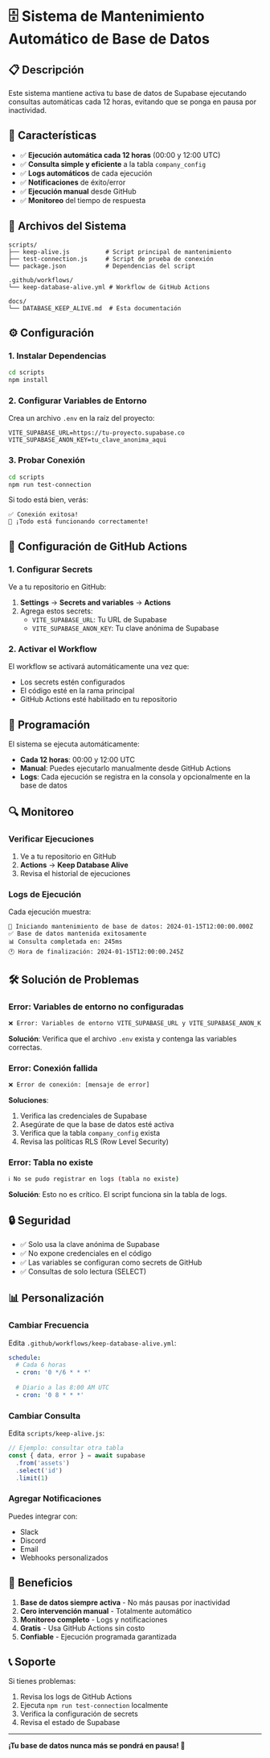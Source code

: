 # 🗄️ Sistema de Mantenimiento Automático de Base de Datos

## 📋 Descripción

Este sistema mantiene activa tu base de datos de Supabase ejecutando consultas automáticas cada 12 horas, evitando que se ponga en pausa por inactividad.

## 🚀 Características

- ✅ **Ejecución automática cada 12 horas** (00:00 y 12:00 UTC)
- ✅ **Consulta simple y eficiente** a la tabla `company_config`
- ✅ **Logs automáticos** de cada ejecución
- ✅ **Notificaciones** de éxito/error
- ✅ **Ejecución manual** desde GitHub
- ✅ **Monitoreo** del tiempo de respuesta

## 📁 Archivos del Sistema

```
scripts/
├── keep-alive.js          # Script principal de mantenimiento
├── test-connection.js     # Script de prueba de conexión
└── package.json           # Dependencias del script

.github/workflows/
└── keep-database-alive.yml # Workflow de GitHub Actions

docs/
└── DATABASE_KEEP_ALIVE.md  # Esta documentación
```

## ⚙️ Configuración

### 1. Instalar Dependencias

```bash
cd scripts
npm install
```

### 2. Configurar Variables de Entorno

Crea un archivo `.env` en la raíz del proyecto:

```env
VITE_SUPABASE_URL=https://tu-proyecto.supabase.co
VITE_SUPABASE_ANON_KEY=tu_clave_anonima_aqui
```

### 3. Probar Conexión

```bash
cd scripts
npm run test-connection
```

Si todo está bien, verás:
```
✅ Conexión exitosa!
🎉 ¡Todo está funcionando correctamente!
```

## 🔧 Configuración de GitHub Actions

### 1. Configurar Secrets

Ve a tu repositorio en GitHub:
1. **Settings** → **Secrets and variables** → **Actions**
2. Agrega estos secrets:
   - `VITE_SUPABASE_URL`: Tu URL de Supabase
   - `VITE_SUPABASE_ANON_KEY`: Tu clave anónima de Supabase

### 2. Activar el Workflow

El workflow se activará automáticamente una vez que:
- Los secrets estén configurados
- El código esté en la rama principal
- GitHub Actions esté habilitado en tu repositorio

## 📅 Programación

El sistema se ejecuta automáticamente:

- **Cada 12 horas**: 00:00 y 12:00 UTC
- **Manual**: Puedes ejecutarlo manualmente desde GitHub Actions
- **Logs**: Cada ejecución se registra en la consola y opcionalmente en la base de datos

## 🔍 Monitoreo

### Verificar Ejecuciones

1. Ve a tu repositorio en GitHub
2. **Actions** → **Keep Database Alive**
3. Revisa el historial de ejecuciones

### Logs de Ejecución

Cada ejecución muestra:
```
🚀 Iniciando mantenimiento de base de datos: 2024-01-15T12:00:00.000Z
✅ Base de datos mantenida exitosamente
📊 Consulta completada en: 245ms
🕐 Hora de finalización: 2024-01-15T12:00:00.245Z
```

## 🛠️ Solución de Problemas

### Error: Variables de entorno no configuradas

```bash
❌ Error: Variables de entorno VITE_SUPABASE_URL y VITE_SUPABASE_ANON_KEY son requeridas
```

**Solución**: Verifica que el archivo `.env` exista y contenga las variables correctas.

### Error: Conexión fallida

```bash
❌ Error de conexión: [mensaje de error]
```

**Soluciones**:
1. Verifica las credenciales de Supabase
2. Asegúrate de que la base de datos esté activa
3. Verifica que la tabla `company_config` exista
4. Revisa las políticas RLS (Row Level Security)

### Error: Tabla no existe

```bash
ℹ️ No se pudo registrar en logs (tabla no existe)
```

**Solución**: Esto no es crítico. El script funciona sin la tabla de logs.

## 🔒 Seguridad

- ✅ Solo usa la clave anónima de Supabase
- ✅ No expone credenciales en el código
- ✅ Las variables se configuran como secrets de GitHub
- ✅ Consultas de solo lectura (SELECT)

## 📊 Personalización

### Cambiar Frecuencia

Edita `.github/workflows/keep-database-alive.yml`:

```yaml
schedule:
  # Cada 6 horas
  - cron: '0 */6 * * *'
  
  # Diario a las 8:00 AM UTC
  - cron: '0 8 * * *'
```

### Cambiar Consulta

Edita `scripts/keep-alive.js`:

```javascript
// Ejemplo: consultar otra tabla
const { data, error } = await supabase
  .from('assets')
  .select('id')
  .limit(1)
```

### Agregar Notificaciones

Puedes integrar con:
- Slack
- Discord
- Email
- Webhooks personalizados

## 🎯 Beneficios

1. **Base de datos siempre activa** - No más pausas por inactividad
2. **Cero intervención manual** - Totalmente automático
3. **Monitoreo completo** - Logs y notificaciones
4. **Gratis** - Usa GitHub Actions sin costo
5. **Confiable** - Ejecución programada garantizada

## 📞 Soporte

Si tienes problemas:

1. Revisa los logs de GitHub Actions
2. Ejecuta `npm run test-connection` localmente
3. Verifica la configuración de secrets
4. Revisa el estado de Supabase

---

**¡Tu base de datos nunca más se pondrá en pausa! 🎉**

